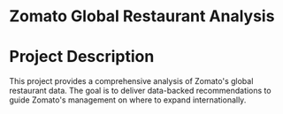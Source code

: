 # Zomato Global Restaurant Analysis

# Project Description

This project provides a comprehensive analysis of Zomato's global restaurant data. The goal is to deliver data-backed recommendations to guide Zomato's management on where to expand internationally. 
